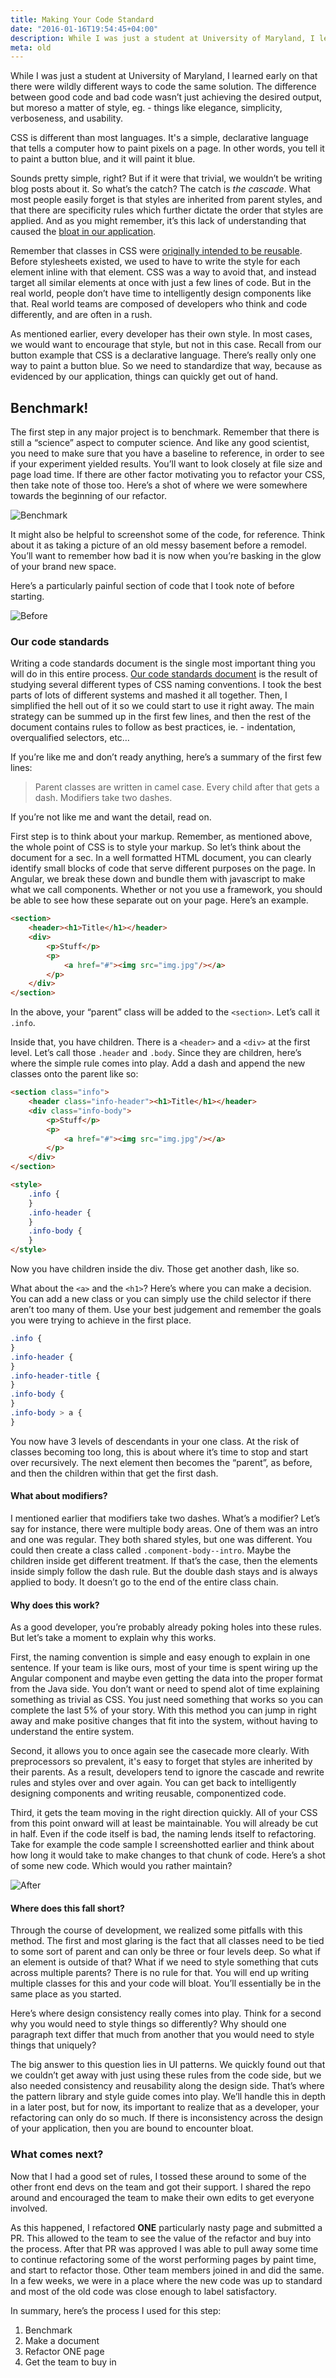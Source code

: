 ```yaml
---
title: Making Your Code Standard
date: "2016-01-16T19:54:45+04:00"
description: While I was just a student at University of Maryland, I learned early on that there were wildly different ways to code the same solution. The difference between good code and bad code wasn’t just achieving the desired output, but moreso a matter of style, eg. - things like elegance, simplicity, verboseness, and usability.
meta: old
---
```


While I was just a student at University of Maryland, I learned early on that there were wildly different ways to code the same solution. The difference between good code and bad code wasn’t just achieving the desired output, but moreso a matter of style, eg. - things like elegance, simplicity, verboseness, and usability.

CSS is different than most languages. It's a simple, declarative language that tells a computer how to paint pixels on a page. In other words, you tell it to paint a button blue, and it will paint it blue.

Sounds pretty simple, right? But if it were that trivial, we wouldn’t be writing blog posts about it. So what’s the catch? The catch is _the cascade_. What most people easily forget is that styles are inherited from parent styles, and that there are specificity rules which further dictate the order that styles are applied. And as you might remember, it’s this lack of understanding that caused the [bloat in our application](http://www.snailbites.com/blog/wrangling-your-css-into-submission/).

Remember that classes in CSS were [originally intended to be reusable](https://en.wikipedia.org/wiki/Cascading_Style_Sheets#Use). Before stylesheets existed, we used to have to write the style for each element inline with that element. CSS was a way to avoid that, and instead target all similar elements at once with just a few lines of code. But in the real world, people don’t have time to intelligently design components like that. Real world teams are composed of developers who think and code differently, and are often in a rush.

As mentioned earlier, every developer has their own style. In most cases, we would want to encourage that style, but not in this case. Recall from our button example that CSS is a declarative language. There’s really only one way to paint a button blue. So we need to standardize that way, because as evidenced by our application, things can quickly get out of hand.

## Benchmark!

The first step in any major project is to benchmark. Remember that there is still a “science” aspect to computer science. And like any good scientist, you need to make sure that you have a baseline to reference, in order to see if your experiment yielded results. You’ll want to look closely at file size and page load time. If there are other factor motivating you to refactor your CSS, then take note of those too. Here’s a shot of where we were somewhere towards the beginning of our refactor.

![Benchmark](./benchmark1.png)

It might also be helpful to screenshot some of the code, for reference. Think about it as taking a picture of an old messy basement before a remodel. You’ll want to remember how bad it is now when you’re basking in the glow of your brand new space.

Here’s a particularly painful section of code that I took note of before starting.

![Before](./before.png)

### Our code standards

Writing a code standards document is the single most important thing you will do in this entire process. [Our code standards document](https://github.com/snailbites/code-standards) is the result of studying several different types of CSS naming conventions. I took the best parts of lots of different systems and mashed it all together. Then, I simplified the hell out of it so we could start to use it right away. The main strategy can be summed up in the first few lines, and then the rest of the document contains rules to follow as best practices, ie. - indentation, overqualified selectors, etc…

If you’re like me and don’t ready anything, here’s a summary of the first few lines:

> Parent classes are written in camel case. Every child after that gets a dash. Modifiers take two dashes.

If you’re not like me and want the detail, read on.

First step is to think about your markup. Remember, as mentioned above, the whole point of CSS is to style your markup. So let’s think about the document for a sec. In a well formatted HTML document, you can clearly identify small blocks of code that serve different purposes on the page. In Angular, we break these down and bundle them with javascript to make what we call components. Whether or not you use a framework, you should be able to see how these separate out on your page. Here’s an example.

```html
<section>
    <header><h1>Title</h1></header>
    <div>
        <p>Stuff</p>
        <p>
            <a href="#"><img src="img.jpg"/></a>
        </p>
    </div>
</section>
```

In the above, your “parent” class will be added to the `<section>`. Let’s call it `.info`.

Inside that, you have children. There is a `<header>` and a `<div>` at the first level. Let’s call those `.header` and `.body`. Since they are children, here’s where the simple rule comes into play. Add a dash and append the new classes onto the parent like so:

```html
<section class="info">
    <header class="info-header"><h1>Title</h1></header>
    <div class="info-body">
        <p>Stuff</p>
        <p>
            <a href="#"><img src="img.jpg"/></a>
        </p>
    </div>
</section>

<style>
    .info {
    }
    .info-header {
    }
    .info-body {
    }
</style>
```

Now you have children inside the div. Those get another dash, like so.

What about the `<a>` and the `<h1>`? Here’s where you can make a decision. You can add a new class or you can simply use the child selector if there aren’t too many of them. Use your best judgement and remember the goals you were trying to achieve in the first place.

```css
.info {
}
.info-header {
}
.info-header-title {
}
.info-body {
}
.info-body > a {
}
```

You now have 3 levels of descendants in your one class. At the risk of classes becoming too long, this is about where it’s time to stop and start over recursively. The next element then becomes the “parent”, as before, and then the children within that get the first dash.

#### What about modifiers?

I mentioned earlier that modifiers take two dashes. What’s a modifier? Let’s say for instance, there were multiple body areas. One of them was an intro and one was regular. They both shared styles, but one was different. You could then create a class called `.component-body--intro`. Maybe the children inside get different treatment. If that’s the case, then the elements inside simply follow the dash rule. But the double dash stays and is always applied to body. It doesn’t go to the end of the entire class chain.

#### Why does this work?

As a good developer, you’re probably already poking holes into these rules. But let’s take a moment to explain why this works.

First, the naming convention is simple and easy enough to explain in one sentence. If your team is like ours, most of your time is spent wiring up the Angular component and maybe even getting the data into the proper format from the Java side. You don’t want or need to spend alot of time explaining something as trivial as CSS. You just need something that works so you can complete the last 5% of your story. With this method you can jump in right away and make positive changes that fit into the system, without having to understand the entire system.

Second, it allows you to once again see the casecade more clearly. With preprocessors so prevalent, it's easy to forget that styles are inherited by their parents. As a result, developers tend to ignore the cascade and rewrite rules and styles over and over again. You can get back to intelligently designing components and writing reusable, componentized code.

Third, it gets the team moving in the right direction quickly. All of your CSS from this point onward will at least be maintainable. You will already be cut in half. Even if the code itself is bad, the naming lends itself to refactoring. Take for example the code sample I screenshotted earlier and think about how long it would take to make changes to that chunk of code. Here’s a shot of some new code. Which would you rather maintain?

![After](./after.png)

#### Where does this fall short?

Through the course of development, we realized some pitfalls with this method. The first and most glaring is the fact that all classes need to be tied to some sort of parent and can only be three or four levels deep. So what if an element is outside of that? What if we need to style something that cuts across multiple parents? There is no rule for that. You will end up writing multiple classes for this and your code will bloat. You’ll essentially be in the same place as you started.

Here’s where design consistency really comes into play. Think for a second why you would need to style things so differently? Why should one paragraph text differ that much from another that you would need to style things that uniquely?

The big answer to this question lies in UI patterns. We quickly found out that we couldn’t get away with just using these rules from the code side, but we also needed consistency and reusability along the design side. That’s where the pattern library and style guide comes into play. We’ll handle this in depth in a later post, but for now, its important to realize that as a developer, your refactoring can only do so much. If there is inconsistency across the design of your application, then you are bound to encounter bloat.

### What comes next?

Now that I had a good set of rules, I tossed these around to some of the other front end devs on the team and got their support. I shared the repo around and encouraged the team to make their own edits to get everyone involved.

As this happened, I refactored **ONE** particularly nasty page and submitted a PR. This allowed to the team to see the value of the refactor and buy into the process. After that PR was approved I was able to pull away some time to continue refactoring some of the worst performing pages by paint time, and start to refactor those. Other team members joined in and did the same. In a few weeks, we were in a place where the new code was up to standard and most of the old code was close enough to label satisfactory.

In summary, here’s the process I used for this step:

1. Benchmark
2. Make a document
3. Refactor ONE page
4. Get the team to buy in

